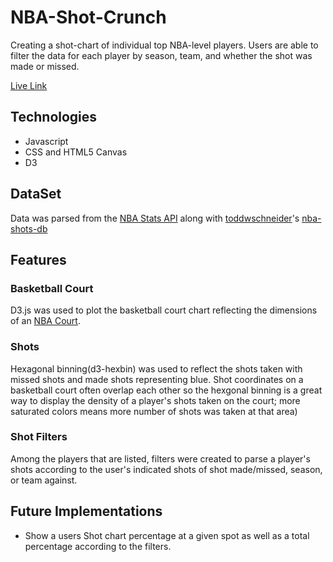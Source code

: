 # NBA-Shot-Crunch

Creating a shot-chart of individual top NBA-level players. Users are able to filter the data for each player by season, team, and whether the shot was made or missed.

[Live Link](https://nba-shot-crunch.herokuapp.com/)

## Technologies

* Javascript
* CSS and HTML5 Canvas
* D3

## DataSet

Data was parsed from the [NBA Stats API](https://stats.nba.com/) along with [toddwschneider](https://github.com/toddwschneider)'s [nba-shots-db](https://github.com/toddwschneider/nba-shots-db)

## Features

### Basketball Court 

D3.js was used to plot the basketball court chart reflecting the dimensions of an [NBA Court](https://en.wikipedia.org/wiki/Basketball_court).

### Shots

Hexagonal binning(d3-hexbin) was used to reflect the shots taken with missed shots and made shots representing blue. Shot coordinates on a basketball court often overlap each other so the hexgonal binning is a great way to display the density of a player's shots taken on the court; more saturated colors means more number of shots was taken at that area)

### Shot Filters

Among the players that are listed, filters were created to parse a player's shots according to the user's indicated shots of shot made/missed, season, or team against.

## Future Implementations

* Show a users Shot chart percentage at a given spot as well as a total percentage according to the filters.
